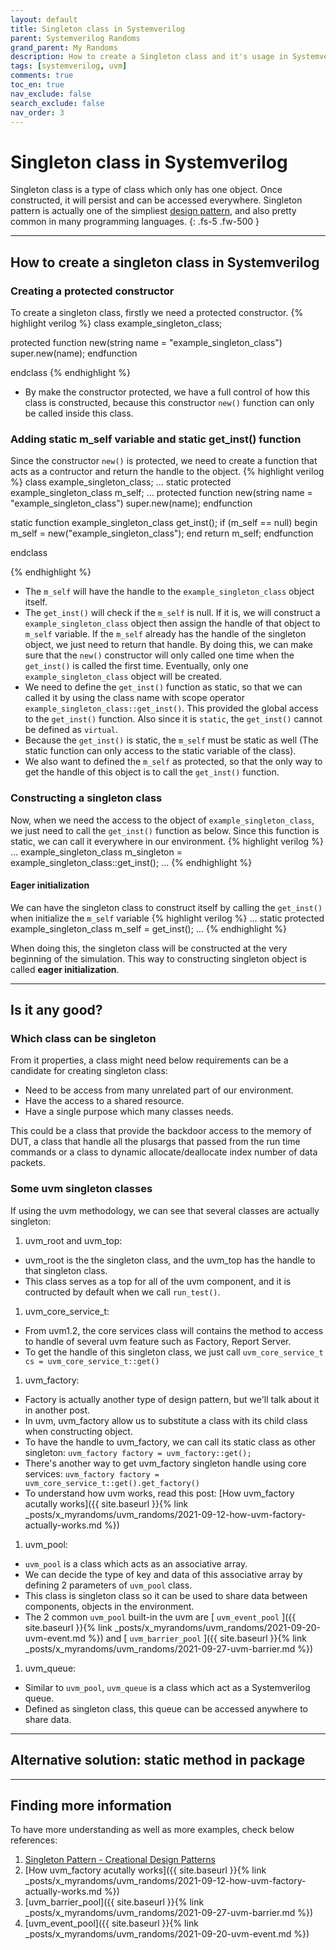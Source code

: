 ```yaml
---
layout: default
title: Singleton class in Systemverilog
parent: Systemverilog Randoms
grand_parent: My Randoms
description: How to create a Singleton class and it's usage in Systemverilog
tags: [systemverilog, uvm]
comments: true
toc_en: true
nav_exclude: false
search_exclude: false
nav_order: 3
---
```


# Singleton class in Systemverilog
Singleton class is a type of class which only has one object. Once constructed, it will persist and can be accessed everywhere.
Singleton pattern is actually one of the simpliest [design pattern](https://refactoring.guru/design-patterns), and also pretty common in many programming languages.
{: .fs-5 .fw-500 }

---
## How to create a singleton class in Systemverilog
### Creating a protected constructor
To create a singleton class, firstly we need a protected constructor.
{% highlight verilog %}
class example_singleton_class;

   protected function new(string name = "example_singleton_class")
      super.new(name);
   endfunction

endclass
{% endhighlight %}
* By make the constructor protected, we have a full control of how this class is constructed,
because this constructor `new()` function can only be called inside this class.

### Adding static m_self variable and static get_inst() function
Since the constructor `new()` is protected, we need to create a function that acts as a contructor and return the handle to the object.
{% highlight verilog %}
class example_singleton_class;
   ...
   static protected example_singleton_class m_self;
   ...
   protected function new(string name = "example_singleton_class")
      super.new(name);
   endfunction

   static function example_singleton_class get_inst();
      if (m_self == null) begin
         m_self = new("example_singleton_class");
      end
      return m_self;
   endfunction

endclass

{% endhighlight %}
* The `m_self` will have the handle to the `example_singleton_class` object itself.
* The `get_inst()` will check if the `m_self` is null. If it is, we will construct a `example_singleton_class` object then assign the handle of that object to `m_self` variable.
If the `m_self` already has the handle of the singleton object, we just need to return that handle.
By doing this, we can make sure that the `new()` constructor will only called one time when the `get_inst()` is called the first time.
Eventually, only one `example_singleton_class` object will be created.
* We need to define the `get_inst()` function as static, so that we can called it by using the class name with scope operator `example_singleton_class::get_inst()`.
This provided the global access to the `get_inst()` function.
Also since it is `static`, the `get_inst()` cannot be defined as `virtual`.
* Because the `get_inst()` is static, the `m_self` must be static as well (The static function can only access to the static variable of the class).
* We also want to defined the `m_self` as protected, so that the only way to get the handle of this object is to call the `get_inst()` function.

### Constructing a singleton class
Now, when we need the access to the object of `example_singleton_class`, we just need to call the `get_inst()` function as below.
Since this function is static, we can call it everywhere in our environment.
{% highlight verilog %}
...
   example_singleton_class m_singleton = example_singleton_class::get_inst();
...
{% endhighlight %}

#### Eager initialization
We can have the singleton class to construct itself by calling the `get_inst()` when initialize the `m_self` variable
{% highlight verilog %}
...
   static protected example_singleton_class m_self = get_inst();
...
{% endhighlight %}

When doing this, the singleton class will be constructed at the very beginning of the simulation.
This way to constructing singleton object is called **eager initialization**.

---
## Is it any good?
### Which class can be singleton
From it properties, a class might need below requirements can be a candidate for creating singleton class:
* Need to be access from many unrelated part of our environment.
* Have the access to a shared resource.
* Have a single purpose which many classes needs.

This could be a class that provide the backdoor access to the memory of DUT, a class that handle all the plusargs that passed from the run time commands 
or a class to dynamic allocate/deallocate index number of data packets.



### Some uvm singleton classes
If using the uvm methodology, we can see that several classes are actually singleton:
1. uvm_root and uvm_top:
* uvm_root is the the singleton class, and the uvm_top has the handle to that singleton class.
* This class serves as a top for all of the uvm component, and it is contructed by default when we call `run_test()`.
1. uvm_core_service_t:
* From uvm1.2, the core services class will contains the method to access to handle of several uvm feature such as Factory, Report Server.
* To get the handle of this singleton class, we just call `uvm_core_service_t cs = uvm_core_service_t::get()`
1. uvm_factory:
* Factory is actually another type of design pattern, but we'll talk about it in another post.
* In uvm, uvm_factory allow us to substitute a class with its child class when constructing object.
* To have the handle to uvm_factory, we can call its static class as other singleton: `uvm_factory factory = uvm_factory::get();`
* There's another way to get uvm_factory singleton handle using core services: `uvm_factory factory = uvm_core_service_t::get().get_factory()`
* To understand how uvm works, read this post: [How uvm_factory acutally works]({{ site.baseurl }}{% link _posts/x_myrandoms/uvm_randoms/2021-09-12-how-uvm-factory-actually-works.md %})
1. uvm_pool:
* `uvm_pool` is a class which acts as an associative array.
* We can decide the type of key and data of this associative array by defining 2 parameters of `uvm_pool` class.
* This class is singleton class so it can be used to share data between components, objects in the environment.
* The 2 common `uvm_pool` built-in the uvm are [ `uvm_event_pool` ]({{ site.baseurl }}{% link _posts/x_myrandoms/uvm_randoms/2021-09-20-uvm-event.md %})
and [ `uvm_barrier_pool` ]({{ site.baseurl }}{% link _posts/x_myrandoms/uvm_randoms/2021-09-27-uvm-barrier.md %})
1. uvm_queue:
* Similar to `uvm_pool`, `uvm_queue` is a class which act as a Systemverilog queue.
* Defined as singleton class, this queue can be accessed anywhere to share data.

---
## Alternative solution: static method in package

---
## Finding more information
To have more understanding as well as more examples, check below references:
1. [Singleton Pattern - Creational Design Patterns](https://refactoring.guru/design-patterns/singleton)
1. [How uvm_factory acutally works]({{ site.baseurl }}{% link _posts/x_myrandoms/uvm_randoms/2021-09-12-how-uvm-factory-actually-works.md %})
1. [uvm_barrier_pool]({{ site.baseurl }}{% link _posts/x_myrandoms/uvm_randoms/2021-09-27-uvm-barrier.md %})
1. [uvm_event_pool]({{ site.baseurl }}{% link _posts/x_myrandoms/uvm_randoms/2021-09-20-uvm-event.md %})

